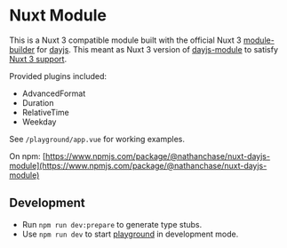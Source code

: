 # Nuxt Module

This is a Nuxt 3 compatible module built with the official Nuxt 3 [module-builder](https://github.com/nuxt/module-builder) for [dayjs](https://github.com/iamkun/dayjs/). This meant as Nuxt 3 version of [dayjs-module](https://github.com/nuxt-community/dayjs-module) to satisfy [Nuxt 3 support](https://github.com/nuxt-community/dayjs-module/issues/376).

Provided plugins included:
* AdvancedFormat
* Duration
* RelativeTime
* Weekday

See `/playground/app.vue` for working examples.

On npm: [https://www.npmjs.com/package/@nathanchase/nuxt-dayjs-module](https://www.npmjs.com/package/@nathanchase/nuxt-dayjs-module)

## Development

- Run `npm run dev:prepare` to generate type stubs.
- Use `npm run dev` to start [playground](./playground) in development mode.
